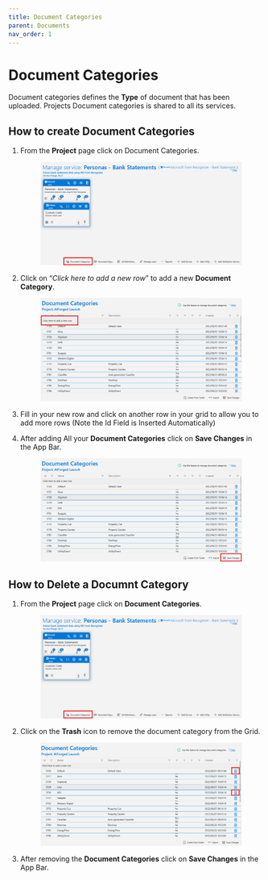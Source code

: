 ```yaml
---
title: Document Categories
parent: Documents
nav_order: 1
---
```


# Document Categories

Document categories defines the **Type** of document that has been uploaded. Projects Document categories is shared to all its services.

## How to create Document Categories

1.  From the **Project** page click on Document Categories.

    <figure><img src="../.gitbook/assets/image (10) (2) (2) (1).png" alt=""><figcaption></figcaption></figure>
2.  Click on “_Click here to add a new row_” to add a new **Document Category**.

    <figure><img src="../.gitbook/assets/image (14) (1) (2).png" alt=""><figcaption></figcaption></figure>
3. Fill in your new row and click on another row in your grid to allow you to add more rows (Note the Id Field is Inserted Automatically)
4.  After adding All your **Document Categories** click on **Save Changes** in the App Bar.

    <figure><img src="../.gitbook/assets/image (51) (1).png" alt=""><figcaption></figcaption></figure>

## How to Delete a Documnt Category

1.  From the **Project** page click on **Document Categories**.

    <figure><img src="../.gitbook/assets/image (60) (1).png" alt=""><figcaption></figcaption></figure>
2.  Click on the **Trash** icon to remove the document category from the Grid.

    <figure><img src="../.gitbook/assets/image (74).png" alt=""><figcaption></figcaption></figure>
3. After removing the **Document Categories** click on **Save Changes** in the App Bar.
